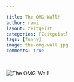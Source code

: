 ```yaml
---

title: The OMG Wall!
author: rami
layout: zeitgeist 
categories: [Zeitgeist]
tags: [funny]
image: the-omg-wall.jpg
comments: true

---
```


![The OMG Wall!](/assets/images/content/zeitgeist/the-omg-wall.jpg)
